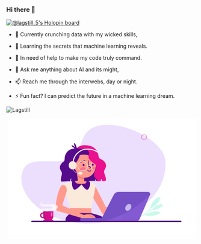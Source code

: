 ### Hi there 👋

[![@lagstill_5's Holopin board](https://holopin.me/lagstill_5)](https://holopin.io/@lagstill_5)

<!--
**Lagstill/Lagstill** is a ✨ _special_ ✨ repository because its `README.md` (this file) appears on your GitHub profile.
| <a href="https://github.com/Lagstill/github-readme-stats"><img align="center" src="https://github-readme-stats.vercel.app/api?username=Lagstill&show_icons=true&include_all_commits=true&theme=react&hide_border=true" alt="Lagstill's github stats" /></a> | <a href="https://github.com/Lagstill/github-readme-stats"><img align="center" src="https://github-readme-stats.vercel.app/api/top-langs/?username=Lagstill&layout=compact&theme=buefy&hide_border=true" /></a> |
| ------------- | ------------- |
-->

- 🔭 Currently crunching data with my wicked skills,
- 🌱 Learning the secrets that machine learning reveals.
- 🤔 In need of help to make my code truly command.

- 💬 Ask me anything about AI and its might,
- 📫 Reach me through the interwebs, day or night.
- ⚡ Fun fact? I can predict the future in a machine learning dream.
<p align="left">
  <img
    src="https://komarev.com/ghpvc/?username=Lagstill"
    alt="Lagstill"
  />
</p>


<img align="right" alt="GIF" src="https://github.com/Lagstill/Lagstill/blob/main/code.gif?raw=true" width="500" height="320" />
